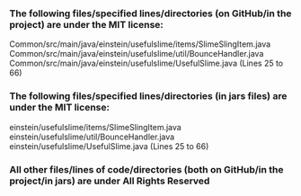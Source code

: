 ### The following files/specified lines/directories (on GitHub/in the project) are under the MIT license:
Common/src/main/java/einstein/usefulslime/items/SlimeSlingItem.java
Common/src/main/java/einstein/usefulslime/util/BounceHandler.java
Common/src/main/java/einstein/usefulslime/UsefulSlime.java (Lines 25 to 66)

### The following files/specified lines/directories (in jars files) are under the MIT license:
einstein/usefulslime/items/SlimeSlingItem.java
einstein/usefulslime/util/BounceHandler.java
einstein/usefulslime/UsefulSlime.java (Lines 25 to 66)

### All other files/lines of code/directories (both on GitHub/in the project/in jars) are under All Rights Reserved
